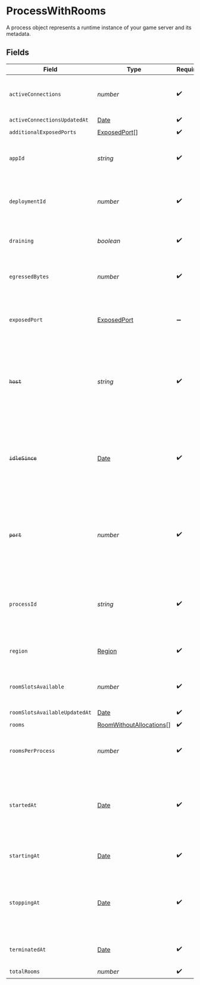 # ProcessWithRooms

A process object represents a runtime instance of your game server and its metadata.


## Fields

| Field                                                                                                                | Type                                                                                                                 | Required                                                                                                             | Description                                                                                                          | Example                                                                                                              |
| -------------------------------------------------------------------------------------------------------------------- | -------------------------------------------------------------------------------------------------------------------- | -------------------------------------------------------------------------------------------------------------------- | -------------------------------------------------------------------------------------------------------------------- | -------------------------------------------------------------------------------------------------------------------- |
| `activeConnections`                                                                                                  | *number*                                                                                                             | :heavy_check_mark:                                                                                                   | Tracks the number of active connections to a process.                                                                | 10                                                                                                                   |
| `activeConnectionsUpdatedAt`                                                                                         | [Date](https://developer.mozilla.org/en-US/docs/Web/JavaScript/Reference/Global_Objects/Date)                        | :heavy_check_mark:                                                                                                   | N/A                                                                                                                  |                                                                                                                      |
| `additionalExposedPorts`                                                                                             | [ExposedPort](../../models/shared/exposedport.md)[]                                                                  | :heavy_check_mark:                                                                                                   | N/A                                                                                                                  |                                                                                                                      |
| `appId`                                                                                                              | *string*                                                                                                             | :heavy_check_mark:                                                                                                   | System generated unique identifier for an application.                                                               | app-af469a92-5b45-4565-b3c4-b79878de67d2                                                                             |
| `deploymentId`                                                                                                       | *number*                                                                                                             | :heavy_check_mark:                                                                                                   | System generated id for a deployment. Increments by 1.                                                               | 1                                                                                                                    |
| `draining`                                                                                                           | *boolean*                                                                                                            | :heavy_check_mark:                                                                                                   | Process in drain will not accept any new rooms.                                                                      |                                                                                                                      |
| `egressedBytes`                                                                                                      | *number*                                                                                                             | :heavy_check_mark:                                                                                                   | Measures network traffic leaving the process in bytes.                                                               | 435                                                                                                                  |
| `exposedPort`                                                                                                        | [ExposedPort](../../models/shared/exposedport.md)                                                                    | :heavy_minus_sign:                                                                                                   | Connection information to an exposed port on an active process.                                                      |                                                                                                                      |
| ~~`host`~~                                                                                                           | *string*                                                                                                             | :heavy_check_mark:                                                                                                   | :warning: **DEPRECATED**: this will be removed in a future release, please migrate away from it as soon as possible. |                                                                                                                      |
| ~~`idleSince`~~                                                                                                      | [Date](https://developer.mozilla.org/en-US/docs/Web/JavaScript/Reference/Global_Objects/Date)                        | :heavy_check_mark:                                                                                                   | :warning: **DEPRECATED**: this will be removed in a future release, please migrate away from it as soon as possible. |                                                                                                                      |
| ~~`port`~~                                                                                                           | *number*                                                                                                             | :heavy_check_mark:                                                                                                   | :warning: **DEPRECATED**: this will be removed in a future release, please migrate away from it as soon as possible. |                                                                                                                      |
| `processId`                                                                                                          | *string*                                                                                                             | :heavy_check_mark:                                                                                                   | System generated unique identifier to a runtime instance of your game server.                                        | cbfcddd2-0006-43ae-996c-995fff7bed2e                                                                                 |
| `region`                                                                                                             | [Region](../../models/shared/region.md)                                                                              | :heavy_check_mark:                                                                                                   | Available regions to request a game server.                                                                          |                                                                                                                      |
| `roomSlotsAvailable`                                                                                                 | *number*                                                                                                             | :heavy_check_mark:                                                                                                   | Tracks the number of room slots available on the process.                                                            | 1                                                                                                                    |
| `roomSlotsAvailableUpdatedAt`                                                                                        | [Date](https://developer.mozilla.org/en-US/docs/Web/JavaScript/Reference/Global_Objects/Date)                        | :heavy_check_mark:                                                                                                   | N/A                                                                                                                  |                                                                                                                      |
| `rooms`                                                                                                              | [RoomWithoutAllocations](../../models/shared/roomwithoutallocations.md)[]                                            | :heavy_check_mark:                                                                                                   | N/A                                                                                                                  |                                                                                                                      |
| `roomsPerProcess`                                                                                                    | *number*                                                                                                             | :heavy_check_mark:                                                                                                   | Governs how many [rooms](https://hathora.dev/docs/concepts/hathora-entities#room) can be scheduled in a process.     | 3                                                                                                                    |
| `startedAt`                                                                                                          | [Date](https://developer.mozilla.org/en-US/docs/Web/JavaScript/Reference/Global_Objects/Date)                        | :heavy_check_mark:                                                                                                   | When the process bound to the specified port. We use this to determine when we should start billing.                 |                                                                                                                      |
| `startingAt`                                                                                                         | [Date](https://developer.mozilla.org/en-US/docs/Web/JavaScript/Reference/Global_Objects/Date)                        | :heavy_check_mark:                                                                                                   | When the process started being provisioned.                                                                          |                                                                                                                      |
| `stoppingAt`                                                                                                         | [Date](https://developer.mozilla.org/en-US/docs/Web/JavaScript/Reference/Global_Objects/Date)                        | :heavy_check_mark:                                                                                                   | When the process is issued to stop. We use this to determine when we should stop billing.                            |                                                                                                                      |
| `terminatedAt`                                                                                                       | [Date](https://developer.mozilla.org/en-US/docs/Web/JavaScript/Reference/Global_Objects/Date)                        | :heavy_check_mark:                                                                                                   | When the process has been terminated.                                                                                |                                                                                                                      |
| `totalRooms`                                                                                                         | *number*                                                                                                             | :heavy_check_mark:                                                                                                   | N/A                                                                                                                  |                                                                                                                      |